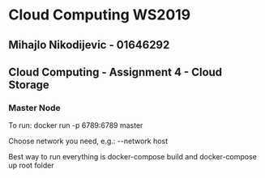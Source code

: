 # Cloud Computing WS2019
## Mihajlo Nikodijevic - 01646292

## Cloud Computing - Assignment 4 - Cloud Storage

### Master Node

To run:
  docker run -p 6789:6789 master

Choose network you need, e.g.: --network host

Best way to run everything is docker-compose build and docker-compose up root folder
